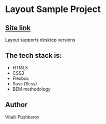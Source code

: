 # Layout Sample Project
## [Site link](https://github.com/vitalekp/layout2/blob/master/index.html)
Layout supports desktop versions

## The tech stack is:
* HTML5
* CSS3
* Flexbox
* Sass (Scss)
* BEM methodology
## Author
Vitalii Pushkarov
